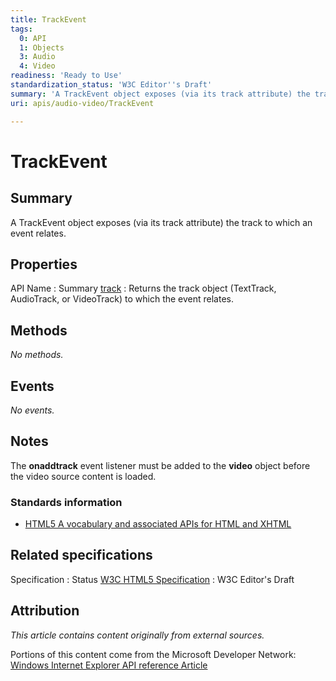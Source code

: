 ```yaml
---
title: TrackEvent
tags:
  0: API
  1: Objects
  3: Audio
  4: Video
readiness: 'Ready to Use'
standardization_status: 'W3C Editor''s Draft'
summary: 'A TrackEvent object exposes (via its track attribute) the track to which an event relates.'
uri: apis/audio-video/TrackEvent

---
```

# TrackEvent

## Summary

A TrackEvent object exposes (via its track attribute) the track to which an event relates.

## Properties

API Name
:   Summary
[track](/apis/audio-video/TrackEvent/track)
:   Returns the track object (TextTrack, AudioTrack, or VideoTrack) to which the event relates.

## Methods

*No methods.*

## Events

*No events.*

## Notes

The **onaddtrack** event listener must be added to the **video** object before the video source content is loaded.

### Standards information

-   [HTML5 A vocabulary and associated APIs for HTML and XHTML](http://go.microsoft.com/fwlink/p/?linkid=221374)

## Related specifications

Specification
:   Status
[W3C HTML5 Specification](http://dev.w3.org/html5/spec/single-page.html)
:   W3C Editor's Draft

## Attribution

*This article contains content originally from external sources.*

Portions of this content come from the Microsoft Developer Network: [Windows Internet Explorer API reference Article](http://msdn.microsoft.com/en-us/library/ie/hh828809%28v=vs.85%29.aspx)

